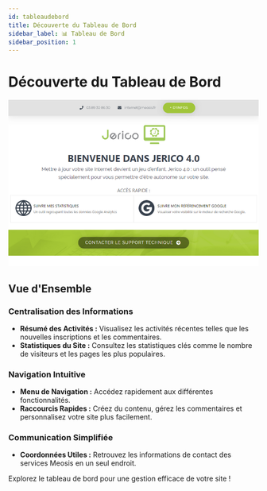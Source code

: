 ```yaml
---
id: tableaudebord
title: Découverte du Tableau de Bord
sidebar_label: 📊 Tableau de Bord
sidebar_position: 1
---
```


# Découverte du Tableau de Bord

![Tableau de Bord](./img/6.png)

## Vue d'Ensemble

### Centralisation des Informations

- **Résumé des Activités :** Visualisez les activités récentes telles que les nouvelles inscriptions et les commentaires.
- **Statistiques du Site :** Consultez les statistiques clés comme le nombre de visiteurs et les pages les plus populaires.

### Navigation Intuitive

- **Menu de Navigation :** Accédez rapidement aux différentes fonctionnalités.
- **Raccourcis Rapides :** Créez du contenu, gérez les commentaires et personnalisez votre site plus facilement.

### Communication Simplifiée

- **Coordonnées Utiles :** Retrouvez les informations de contact des services Meosis en un seul endroit.

Explorez le tableau de bord pour une gestion efficace de votre site !
